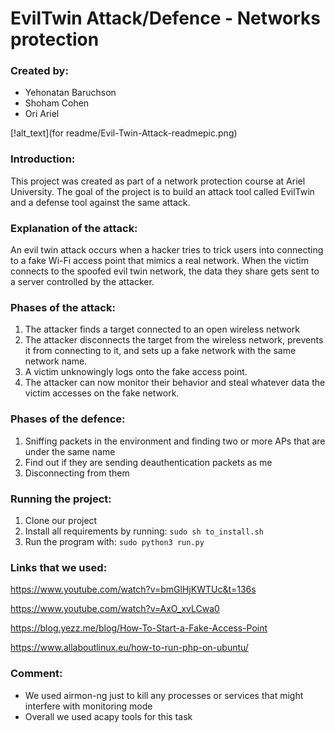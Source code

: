 # EvilTwin Attack/Defence - Networks protection
### Created by:
- Yehonatan Baruchson
- Shoham Cohen
 - Ori Ariel
 
 [!alt_text](for readme/Evil-Twin-Attack-readmepic.png)

### Introduction:
This project was created as part of a network protection course at Ariel University. The goal of the project is to build an attack tool called EvilTwin and a defense tool against the same attack.

### Explanation of the attack:
An evil twin attack occurs when a hacker tries to trick users into connecting to a fake Wi-Fi access point that mimics a real network. When the victim connects to the spoofed evil twin network, the data they share gets sent to a server controlled by the attacker. 

### Phases of the attack:
1. The attacker finds a target connected to an open wireless network
2. The attacker disconnects the target from the wireless network, prevents it from connecting to it, and sets up a fake network with the same network name.
3. A victim unknowingly logs onto the fake access point.
4. The attacker can now monitor their behavior and steal whatever data the victim accesses on the fake network.

### Phases of the defence:
1. Sniffing packets in the environment and finding two or more APs that are under the same name
2. Find out if they are sending deauthentication packets as me
3. Disconnecting from them

### Running the project:
1. Clone our project
2. Install all requirements by running: ```sudo sh to_install.sh```
3. Run the program with: ```sudo python3 run.py```

### Links that we used: 

https://www.youtube.com/watch?v=bmGlHjKWTUc&t=136s

https://www.youtube.com/watch?v=AxO_xvLCwa0

https://blog.yezz.me/blog/How-To-Start-a-Fake-Access-Point

https://www.allaboutlinux.eu/how-to-run-php-on-ubuntu/

### Comment:
- We used airmon-ng just to kill any processes or services that might interfere with monitoring mode
- Overall we used acapy tools for this task
